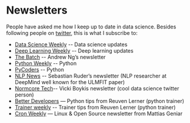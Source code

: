 # Newsletters

People have asked me how I keep up to date in data science. Besides following people on [twitter](https://twitter.com/r_dimm), this is what I subscribe to:

* [Data Science Weekly](https://www.datascienceweekly.org/) -- Data science updates
* [Deep Learning Weekly](https://www.deeplearningweekly.com/) -- Deep learning updates
* [The Batch](https://www.deeplearning.ai/thebatch/) -- Andrew Ng’s newsletter
* [Python Weekly](https://www.pythonweekly.com/) -- Python
* [PyCoders](https://pycoders.com/) -- Python
* [NLP News](http://newsletter.ruder.io/) -- Sebastian Ruder’s newsletter (NLP researcher at DeepMind well known for the ULMFIT paper)
* [Normcore Tech](https://vicki.substack.com/)-- Vicki Boykis newsletter (cool data science twitter person)
* [Better Developers](https://lerner.co.il/newsletter/) — Python tips from Reuven Lerner (python trainer)
* [Trainer weekly](https://lerner.co.il/trainer-weekly/) -- Trainer tips from Reuven Lerner (python trainer)
* [Cron Weekly](https://ma.ttias.be/cronweekly/) — Linux & Open Source newsletter from Mattias Geniar


